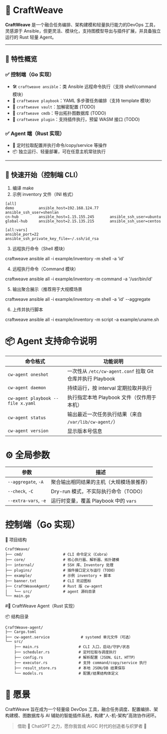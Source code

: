 # 🧶 CraftWeave

**CraftWeave** 是一个融合任务编排、架构建模和轻量执行能力的DevOps 工具，灵感源于 Ansible，但更灵活、模块化，支持图模型导出与插件扩展，并具备独立运行的 Rust 轻量 Agent。

---

## 🧩 特性概览

### ✅ 控制端（Go 实现）
- 🛠️ `craftweave ansible`：类 Ansible 远程命令执行（支持 shell/command 模块）
- 📜 `craftweave playbook`：YAML 多步骤任务编排（支持 template 模块）
- 🔐 `craftweave vault`：加解密配置 (TODO)
- 🧠 `craftweave cmdb`：导出拓扑图数据库 (TODO)
- 🔌 `craftweave plugin`：支持插件执行，预留 WASM 接口 (TODO)

### ✅ Agent 端（Rust 实现）
- 🧩 定时拉取配置并执行命令/copy/service 等操作
- 📦 独立运行、轻量部署，可在任意主机常驻执行

---

## 🚀 快速开始（控制端 CLI）

1. 编译 make
2. 示例 inventory 文件（INI 格式）

```
[all]
demo           ansible_host=192.168.124.77     ansible_ssh_user=shenlan
cn-hub         ansible_host=1.15.155.245       ansible_ssh_user=ubuntu
global-hub     ansible_host=2.15.135.215       ansible_ssh_user=centos

[all:vars]
ansible_port=22
ansible_ssh_private_key_file=~/.ssh/id_rsa
```

3. 远程执行命令（Shell 模块）

craftweave ansible all -i example/inventory -m shell -a 'id'

4. 远程执行命令（Command 模块）

craftweave ansible all -i example/inventory -m command -a '/usr/bin/id'

5. 输出聚合展示（推荐用于大规模场景

craftweave ansible all -i example/inventory -m shell -a 'id' --aggregate

6. 上传并执行脚本

craftweave ansible all -i example/inventory -m script -a example/uname.sh

# 📦 Agent 支持命令说明

| 命令格式                      | 功能说明                                               |
|-----------------------------|--------------------------------------------------------|
| `cw-agent oneshot`           | 一次性从 `/etc/cw-agent.conf` 拉取 Git 仓库并执行 Playbook |
| `cw-agent daemon`            | 持续运行，按 interval 定期拉取并执行                   |
| `cw-agent playbook --file x.yaml` | 执行指定本地 Playbook 文件（仅作用于本机）           |
| `cw-agent status`            | 输出最近一次任务执行结果（来自 `/var/lib/cw-agent/`） |
| `cw-agent version`           | 显示版本号信息

# ⚙️ 全局参数

| 参数              | 描述                                               |
|-------------------|----------------------------------------------------|
| `--aggregate`, `-A` | 聚合输出相同结果的主机（大规模场景推荐）         |
| `--check`, `-C`     | Dry-run 模式，不实际执行命令（TODO）              |
| `--extra-vars`, `-e` | 运行时变量，覆盖 Playbook 中的 `vars`             |

# 控制端（Go 实现）

📁 项目结构
```
CraftWeave/
├── cmd/                  # CLI 命令定义（Cobra）
├── core/                 # 核心执行器、解析器、拓扑建模
├── internal/             # SSH 库、Inventory 处理
├── plugins/              # 插件接口定义与运行（TODO）
├── example/              # 示例 inventory + 脚本
├── banner.txt            # CLI 欢迎图标
├── CraftWeaveAgent/      # Rust 版 cw-agent
│   └── src/              # agent 源码目录
└── main.go
```

#🧠 CraftWeave Agent（Rust 实现）

📦 结构目录
```
CraftWeave-agent/
├── Cargo.toml
├── cw-agent.service              # systemd 单元文件（可选）
└── src/
    ├── main.rs                  # CLI 入口，启动/守护/状态
    ├── scheduler.rs             # 定时拉取与调度执行
    ├── config.rs                # 解析配置（JSON、Git、HTTP）
    ├── executor.rs              # 支持 command/copy/service 执行
    ├── result_store.rs          # 本地 JSON/DB 结果保存
    └── models.rs                # 配置/结果结构体定义
```

# 🔮 愿景

CraftWeave 旨在成为一个轻量级 DevOps 工具，融合任务调度、配置编排、架构建模、图数据库与 AI 辅助的智能插件系统，构建“人-机-架构”高效协作闭环。

> 借助 🤖 ChatGPT 之力，愿你我皆成 AIGC 时代的创造者与织梦者 🚀
